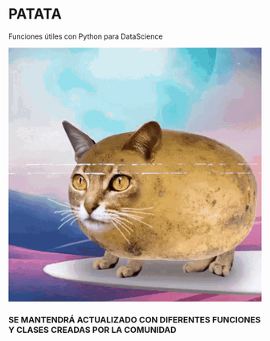 # PATATA
Funciones útiles con Python para DataScience

![](potato-cat.gif)

### SE MANTENDRÁ ACTUALIZADO CON DIFERENTES FUNCIONES Y CLASES CREADAS POR LA COMUNIDAD
